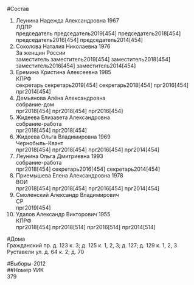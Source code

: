 #Состав  
1. Леунина Надежда Александровна 1967  
    ЛДПР  
    председатель председатель2019[454] председатель2018[454] председатель2016[454] председатель2014[454]  
2. Соколова Наталия Николаевна 1976  
    За женщин России  
    заместитель заместитель2019[454] заместитель2018[454] заместитель2016[454] заместитель2014[454]  
3. Еремина Кристина Алексеевна 1985  
    КПРФ  
    секретарь секретарь2019[454] секретарь2018[454] прг2016[454] прг2014[454]  
4. Демьянова Алёна Александровна  
    собрание-дом  
    прг2018[454] прг2018[454] прг2016[454]  
5. Жидеева Елизавета Александровна  
    собрание-работа  
    прг2018[454] прг2018[454]  
6. Жидеева Ольга Владимировна 1969  
    Чернобыль-Квант  
    прг2018[454] прг2018[454] прг2016[454] прг2014[454]  
7. Леунина Ольга Дмитриевна 1993  
    собрание-работа  
    прг2018[454] секретарь2016[454] секретарь2014[454]  
8. Приемышева Елена Александровна 1978  
    ВОИ  
    прг2018[454] прг2018[454] прг2016[454] прг2014[454]  
9. Смоленский Александр Владимирович  
    СР  
    прг2019[454]  
10. Удалов Александр Викторович 1955  
    КПРФ  
    прг2018[454] прг2018[514] прг2016[514] прг2014[514]  

#Дома  
Гражданский пр. д. 123 к. 3; д. 125 к. 1, 2, 3; д. 127; д. 129 к. 1, 2, 3 Руставели ул. д. 64 к. 2; д. 70  
  
#Выборы-2012  
##Номер УИК  
379  
